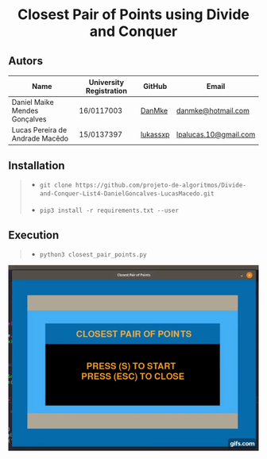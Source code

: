 # <p align="center"> Closest Pair of Points using Divide and Conquer </p>

## Autors

| Name  | University Registration  | GitHub | Email |
|---|---|---|---|
| Daniel Maike Mendes Gonçalves  | 16/0117003  | [DanMke](https://github.com/DanMke) | danmke@hotmail.com |
| Lucas Pereira de Andrade Macêdo  | 15/0137397  | [lukassxp](https://github.com/lukassxp) | lpalucas.10@gmail.com |

## Installation

> * ``` git clone https://github.com/projeto-de-algoritmos/Divide-and-Conquer-List4-DanielGoncalves-LucasMacedo.git ``` <br> <br>
> * ``` pip3 install -r requirements.txt --user ```

## Execution

> * ```python3 closest_pair_points.py```

![closestpairofpoints](gifs/closestpairofpoints.gif) <br>
